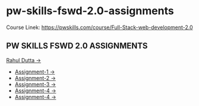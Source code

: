 # pw-skills-fswd-2.0-assignments
Course Linek: https://pwskills.com/course/Full-Stack-web-development-2.0
<div class="main">
    <div class="title">
        <h2>PW SKILLS FSWD 2.0 ASSIGNMENTS</h2>
        <p>
            <a href="https://rahuldutta.bio.link">Rahul Dutta &#8594</a>
        </p>
    </div>
    <div class="content">
        <ul>
            <li><a href="#">Assignment-1 &#8594</a></li>
            <li><a href="#">Assignment-2 &#8594</a></li>
            <li><a href="#">Assignment-3 &#8594</a></li>
            <li><a href="#">Assignment-4 &#8594</a></li>
            <li><a href="#">Assignment-4 &#8594</a></li>
        </ul>
    </div>
 </div>
